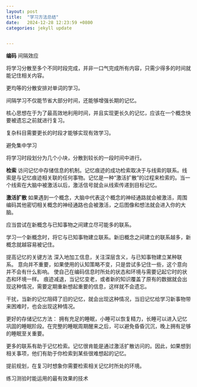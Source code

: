 ```yaml
---
layout: post
title:  "学习方法总结"
date:   2024-12-28 12:23:59 +0800
categories: jekyll update


---
```



**编码**
间隔效应

将学习分散至多个不同时段完成，并非一口气完成所有内容，只需少得多的时间就能记住相关内容。

更均等的分散安排对单词的学习。

间隔学习不仅能节省大部分时间，还能够增强长期的记忆。

核心思想在于为了最高效地利用时间，并且实现更长久的记忆，应该在一个概念快要被遗忘之前就进行复习。

复杂科目需要更长的时段才能够实现有效学习。

避免集中学习

将学习时段划分为几个小块，分散到较长的一段时间中进行。


**检索**
访问记忆中存储信息的机制。记忆痕迹的成功检索取决于与线索的联系。线索是与记忆痕迹相关联的任何事物。记忆是一种“激活扩散”的过程来检索的。当一个线索在大脑中被激活以后，激活信号就会从线索传递到目标记忆。



**激活扩散**
如果遇到一个概念，大脑中代表这个概念的神经通路就会被激活，周围编码其他密切相关概念的神经通路也会被激活，之后图像和想法就会进入你的大脑。

应当尝试在新概念与已知事物之间建立尽可能多的联系。

学习一个新概念时，将它与已知事物建立联系。新旧概念之间建立的联系越多，新概念就越容易被记住。




提高记忆的关键方法
深入地加工信息，关注深层含义，与已知事物建立某种联系。
意向并不重要，如果使用的认知策略不变，只是尝试多记住一些，这个意向并不会有什么影响。
使自己在编码信息时所处的状态和环境与需要记起它时的状态和环境一样。
痕迹减退，当记忆变老，或者新的知识覆盖了原有的数据就会出现这种情况，需要定期重新想起重要的信息，这样就不会遗忘。

干扰，当新的记忆阻碍了旧的记忆，就会出现这种情况，当旧记忆给学习新事物带来困难时，也会出现这种情况。

更好的存储记忆方法：
拥有充足的睡眠，小睡可以恢复精力，长睡可以进入记忆巩固的睡眠阶段。在完整的睡眠周期醒来之后，可以避免昏昏沉沉，晚上拥有足够的睡眠至关重要。

更多的联系有助于记忆检索。记忆很肯能是通过激活扩散访问的。因此，如果想到相关事项，他们有助于你检索到某些很难想起的记忆。

提前规划，在复习时想象你需要检索相关记忆时所处的环境。

练习测验时能运用的最有效果的技术
